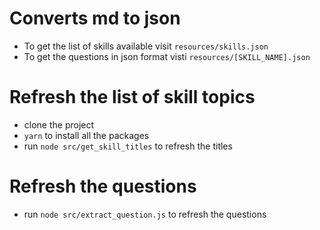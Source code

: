 # Converts md to json

- To get the list of skills available visit `resources/skills.json`
- To get the questions in json format visti `resources/[SKILL_NAME].json`

# Refresh the list of skill topics

- clone the project
- `yarn` to install all the packages
- run `node src/get_skill_titles` to refresh the titles

# Refresh the questions

- run `node src/extract_question.js` to refresh the questions
